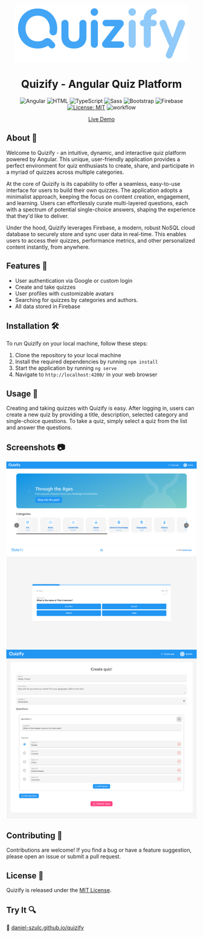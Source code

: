 <div align="center">

<img height=150px width=auto src="src/assets/quizify_logo.svg" alt="Quizify"/>


# Quizify - Angular Quiz Platform

![Angular](https://img.shields.io/badge/Angular-DD0031?logo=angular&logoColor=white)
![HTML](https://img.shields.io/badge/HTML5-E34F26?logo=html5&logoColor=white)
![TypeScript](https://img.shields.io/badge/TypeScript-007ACC?logo=typescript&logoColor=white)
![Sass](https://img.shields.io/badge/Sass-CC6699?logo=sass&logoColor=white)
![Bootstrap](https://img.shields.io/badge/Bootstrap-563D7C?logo=bootstrap&logoColor=white)
![Firebase](https://img.shields.io/badge/Firebase-FFCA28?logo=firebase&logoColor=white)
[![License: MIT](https://img.shields.io/badge/License-MIT-yellow.svg)](https://opensource.org/licenses/MIT)
![workflow](https://github.com/daniel-szulc/quizify/actions/workflows/pages/pages-build-deployment/badge.svg)

[Live Demo](https://daniel-szulc.github.io/quizify/)

</div>

## About 🧩

Welcome to Quizify - an intuitive, dynamic, and interactive quiz platform powered by Angular. This unique, user-friendly application provides a perfect environment for quiz enthusiasts to create, share, and participate in a myriad of quizzes across multiple categories.

At the core of Quizify is its capability to offer a seamless, easy-to-use interface for users to build their own quizzes. The application adopts a minimalist approach, keeping the focus on content creation, engagement, and learning. Users can effortlessly curate multi-layered questions, each with a spectrum of potential single-choice answers, shaping the experience that they'd like to deliver.

Under the hood, Quizify leverages Firebase, a modern, robust NoSQL cloud database to securely store and sync user data in real-time. This enables users to access their quizzes, performance metrics, and other personalized content instantly, from anywhere.

## Features 🚀

- User authentication via Google or custom login
- Create and take quizzes
- User profiles with customizable avatars
- Searching for quizzes by categories and authors.
- All data stored in Firebase

## Installation 🛠️

To run Quizify on your local machine, follow these steps:

1. Clone the repository to your local machine
2. Install the required dependencies by running `npm install`
3. Start the application by running `ng serve`
4. Navigate to `http://localhost:4200/` in your web browser

## Usage 📲

Creating and taking quizzes with Quizify is easy. After logging in, users can create a new quiz by providing a title, description, selected category and single-choice questions. To take a quiz, simply select a quiz from the list and answer the questions.

## Screenshots 📷

<img src="/screenshots/01.png" alt="Quizify"/>

<img src="/screenshots/02.png" alt="Quizify"/>

<img src="/screenshots/03.png" alt="Quizify"/>

## Contributing 🤝

Contributions are welcome! If you find a bug or have a feature suggestion, please open an issue or submit a pull request.

## License 📜

Quizify is released under the [MIT License](LICENSE).

## Try It 🔍

🔗 [daniel-szulc.github.io/quizify](https://daniel-szulc.github.io/quizify)
